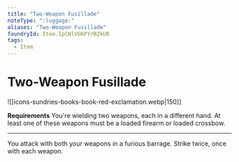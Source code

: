 ```yaml
---
title: "Two-Weapon Fusillade"
noteType: ":luggage:"
aliases: "Two-Weapon Fusillade"
foundryId: Item.IpCNlVGKPYrB2kUR
tags:
  - Item
---
```


# Two-Weapon Fusillade
![[icons-sundries-books-book-red-exclamation.webp|150]]

**Requirements** You're wielding two weapons, each in a different hand. At least one of these weapons must be a loaded firearm or loaded crossbow.

* * *

You attack with both your weapons in a furious barrage. Strike twice, once with each weapon.
